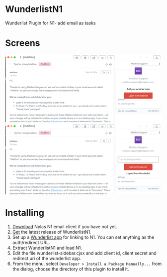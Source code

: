 # WunderlistN1
Wunderlist Plugin for N1- add email as tasks

# Screens

![](assets/screen1.png)
![](assets/screen2.png)


# Installing

1. [Download](https://nylas.com/n1) Nylas N1 email client if you have not yet.
2. [Get](https://github.com/sornon1/WunderlistN1/releases) the latest release of WunderlistN1.
3. Set up a [Wunderlist app](https://developer.wunderlist.com/apps) for linking to N1. You can set anything as the auth/redirect URL. 
3. Extract WunderlistN1 and load N1.
4. Edit the file wunderlist-sidebar.cjsx and add client id, client secret and redirect uri of the wunderlist app.
5. From the menu, select `Developer > Install a Package Manually...` from the dialog, choose the directory of this plugin to install it.
